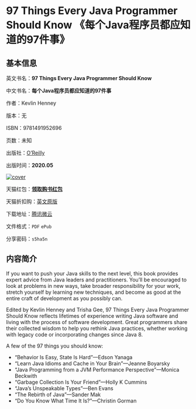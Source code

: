 # 97 Things Every Java Programmer Should Know 《每个Java程序员都应知道的97件事》

## 基本信息

英文书名：**97 Things Every Java Programmer Should Know**

中文书名：**每个Java程序员都应知道的97件事**

作者：Kevlin Henney

版本：无

ISBN：9781491952696

页数：未知

出版社：[O’Reilly](https://www.oreilly.com/library/view/97-things-every/9781491952689/)

出版时间：**2020.05**

<a title="点击购买正版纸质图书" target="_blank" href="https://s.click.taobao.com/vSTadXu">
<img :src="$withBase('/images/97_things_every_java_programmer_should_know.jpg')" alt="cover">
</a>

天猫红包：[**领取购书红包**](https://s.click.taobao.com/V477qXu)

天猫折扣购：[英文原版](https://s.click.taobao.com/vSTadXu)

下载地址：[腾讯微云](https://share.weiyun.com/oQD3VIWI)

文件格式：`PDF` `ePub`

分享密码：`s5ha5n`

## 内容简介

If you want to push your Java skills to the next level, this book provides expert advice from Java leaders and practitioners. You’ll be encouraged to look at problems in new ways, take broader responsibility for your work, stretch yourself by learning new techniques, and become as good at the entire craft of development as you possibly can.

Edited by Kevlin Henney and Trisha Gee, 97 Things Every Java Programmer Should Know reflects lifetimes of experience writing Java software and living with the process of software development. Great programmers share their collected wisdom to help you rethink Java practices, whether working with legacy code or incorporating changes since Java 8.

A few of the 97 things you should know:

- “Behavior Is Easy, State Is Hard”—Edson Yanaga
- “Learn Java Idioms and Cache in Your Brain”—Jeanne Boyarsky
- “Java Programming from a JVM Performance Perspective”—Monica Beckwith
- “Garbage Collection Is Your Friend”—Holly K Cummins
- “Java’s Unspeakable Types”—Ben Evans
- “The Rebirth of Java”—Sander Mak
- “Do You Know What Time It Is?”—Christin Gorman
